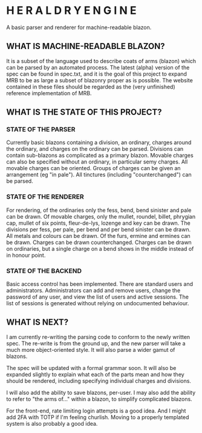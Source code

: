 # H E R A L D R Y  E N G I N E

A basic parser and renderer for machine-readable blazon.

## WHAT IS MACHINE-READABLE BLAZON?

It is a subset of the language used to describe coats of arms (blazon) which 
can be parsed by an automated process. The latest (alpha) version of the spec 
can be found in spec.txt, and it is the goal of this project to expand MRB to 
be as large a subset of blazonry proper as is possible. The website contained 
in these files should be regarded as the (very unfinished) reference 
implementation of MRB.

## WHAT IS THE STATE OF THIS PROJECT?

### STATE OF THE PARSER

Currently basic blazons containing a division, an ordinary, charges around the 
ordinary, and charges on the ordinary can be parsed. Divisions can contain 
sub-blazons as complicated as a primary blazon. Movable charges can also be 
specified without an ordinary, in particular semy charges. All movable charges 
can be oriented. Groups of charges can be given an arrangement (eg "in pale"). 
All tinctures (including "counterchanged") can be parsed.

### STATE OF THE RENDERER

For rendering, of the ordinaries only the fess, bend, bend sinister and pale 
can be drawn. Of movable charges, only the mullet, roundel, billet, phrygian 
cap, mullet of six points, fleur-de-lys, lozenge and key can be drawn. The 
divisions per fess, per pale, per bend and per bend sinister can be drawn. All 
metals and colours can be drawn. Of the furs, ermine and ermines can be drawn. 
Charges can be drawn counterchanged. Charges can be drawn on ordinaries, but 
a single charge on a bend shows in the middle instead of in honour point.

### STATE OF THE BACKEND

Basic access control has been implemented. There are standard users and 
administrators. Administrators can add and remove users, change the password of 
any user, and view the list of users and active sessions. The list of sessions 
is generated without relying on undocumented behaviour.

## WHAT IS NEXT?

I am currently re-writing the parsing code to conform to the newly written 
spec. The re-write is from the ground up, and the new parser will take a much 
more object-oriented style. It will also parse a wider gamut of blazons.

The spec will be updated with a formal grammar soon. It will also be expanded 
slightly to explain what each of the parts mean and how they should be 
rendered, including specifying individual charges and divisions.

I will also add the ability to save blazons, per-user. I may also add 
the ability to refer to "the arms of..." within a blazon, to simplify 
complicated blazons.

For the front-end, rate limiting login attempts is a good idea. And I might add 
2FA with TOTP if I'm feeling churlish. Moving to a properly templated system is 
also probably a good idea.
